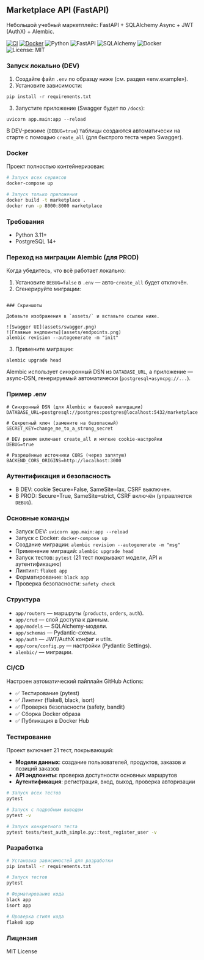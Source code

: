 ## Marketplace API (FastAPI)

Небольшой учебный маркетплейс: FastAPI + SQLAlchemy Async + JWT (AuthX) + Alembic.

[![CI](https://img.shields.io/github/actions/workflow/status/Agmont343/FastApiMarketplace/ci.yml?label=CI&logo=github)](https://github.com/Agmont343/FastApiMarketplace/actions/workflows/ci.yml)
[![Docker](https://img.shields.io/github/actions/workflow/status/Agmont343/FastApiMarketplace/docker.yml?label=Docker&logo=docker)](https://github.com/Agmont343/FastApiMarketplace/actions/workflows/docker.yml)
![Python](https://img.shields.io/badge/python-3.11+-3776AB?logo=python&logoColor=white)
![FastAPI](https://img.shields.io/badge/FastAPI-0.118.0-009688?logo=fastapi&logoColor=white)
![SQLAlchemy](https://img.shields.io/badge/SQLAlchemy-2.0-CA2C2C)
![Docker](https://img.shields.io/badge/Docker-ready-2496ED?logo=docker&logoColor=white)
![License: MIT](https://img.shields.io/badge/License-MIT-yellow.svg)

### Запуск локально (DEV)
1) Создайте файл `.env` по образцу ниже (см. раздел «env.example»).
2) Установите зависимости:
```
pip install -r requirements.txt
```
3) Запустите приложение (Swagger будет по `/docs`):
```
uvicorn app.main:app --reload
```

В DEV-режиме (`DEBUG=true`) таблицы создаются автоматически на старте с помощью `create_all` (для быстрого теста через Swagger).

### Docker

Проект полностью контейнеризован:

```bash
# Запуск всех сервисов
docker-compose up

# Запуск только приложения
docker build -t marketplace .
docker run -p 8000:8000 marketplace
```

### Требования
- Python 3.11+
- PostgreSQL 14+

### Переход на миграции Alembic (для PROD)
Когда убедитесь, что всё работает локально:
1) Установите `DEBUG=false` в `.env` — авто-`create_all` будет отключён.
2) Сгенерируйте миграции:
```

### Скриншоты

Добавьте изображения в `assets/` и вставьте ссылки ниже.

![Swagger UI](assets/swagger.png)
![Главные эндпоинты](assets/endpoints.png)
alembic revision --autogenerate -m "init"
```
3) Примените миграции:
```
alembic upgrade head
```

Alembic использует синхронный DSN из `DATABASE_URL`, а приложение — async-DSN, генерируемый автоматически (`postgresql+asyncpg://...`).

### Пример .env
```
# Синхронный DSN (для Alembic и базовой валидации)
DATABASE_URL=postgresql://postgres:postgres@localhost:5432/marketplace

# Секретный ключ (замените на безопасный)
SECRET_KEY=change_me_to_a_strong_secret

# DEV режим включает create_all и мягкие cookie-настройки
DEBUG=true

# Разрешённые источники CORS (через запятую)
BACKEND_CORS_ORIGINS=http://localhost:3000
```

### Аутентификация и безопасность
- В DEV: cookie Secure=False, SameSite=lax, CSRF выключен.
- В PROD: Secure=True, SameSite=strict, CSRF включён (управляется `DEBUG`).

### Основные команды
- Запуск DEV: `uvicorn app.main:app --reload`
- Запуск с Docker: `docker-compose up`
- Создание миграции: `alembic revision --autogenerate -m "msg"`
- Применение миграций: `alembic upgrade head`
- Запуск тестов: `pytest` (21 тест покрывают модели, API и аутентификацию)
- Линтинг: `flake8 app`
- Форматирование: `black app`
- Проверка безопасности: `safety check`

### Структура
- `app/routers` — маршруты (`products`, `orders`, `auth`).
- `app/crud` — слой доступа к данным.
- `app/models` — SQLAlchemy-модели.
- `app/schemas` — Pydantic-схемы.
- `app/auth` — JWT/AuthX конфиг и utils.
- `app/core/config.py` — настройки (Pydantic Settings).
- `alembic/` — миграции.

### CI/CD

Настроен автоматический пайплайн GitHub Actions:
- ✅ Тестирование (pytest)
- ✅ Линтинг (flake8, black, isort)
- ✅ Проверка безопасности (safety, bandit)
- ✅ Сборка Docker образа
- ✅ Публикация в Docker Hub

### Тестирование

Проект включает 21 тест, покрывающий:
- **Модели данных**: создание пользователей, продуктов, заказов и позиций заказов
- **API эндпоинты**: проверка доступности основных маршрутов
- **Аутентификация**: регистрация, вход, выход, проверка авторизации

```bash
# Запуск всех тестов
pytest

# Запуск с подробным выводом
pytest -v

# Запуск конкретного теста
pytest tests/test_auth_simple.py::test_register_user -v
```

### Разработка

```bash
# Установка зависимостей для разработки
pip install -r requirements.txt

# Запуск тестов
pytest

# Форматирование кода
black app
isort app

# Проверка стиля кода
flake8 app
```

### Лицензия
MIT License
